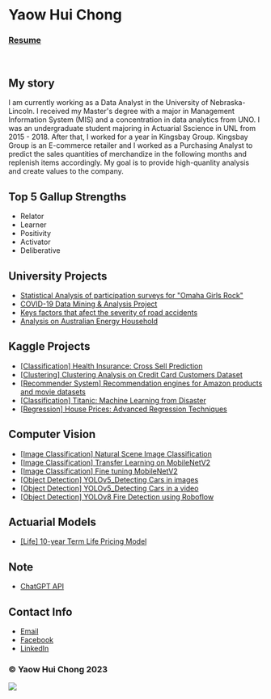 <body>
<h1>Yaow Hui Chong</h1>

<h3><a href="Activity 2/Resume.pdf">Resume</a></h3>
	
<br>	
<h2>My story</h2>
<p>I am currently working as a Data Analyst in the University of Nebraska-Lincoln. I received my Master's degree with a major in Management Information System (MIS) and a concentration in data analytics from UNO. I was an undergraduate student majoring in Actuarial Sscience in UNL from 2015 - 2018. After that, I worked for a year in Kingsbay Group. Kingsbay Group is an E-commerce retailer and I worked as a Purchasing Analyst to predict the sales quantities of merchandize in the following months and replenish items accordingly. My goal is to provide high-quanlity analysis and create values to the company. </p>

<h2>Top 5 Gallup Strengths</h2>
	<ul class ="Unorder">
		<li> Relator </li>
		<li> Learner </li>
		<li> Positivity </li>
		<li> Activator </li>
		<li> Deliberative </li>
	</ul>

<h2>University Projects</h2>
	<ul class ="Unorder">
		<li><a href="Activity 2/ISQA 8156 Group project.pdf">Statistical Analysis of participation surveys for "Omaha Girls Rock"</a></li>
		<li><a href="Activity 2/ISQA 8700 Group Project.pdf">COVID-19 Data Mining & Analysis Project</a></li>
		<li><a href="Activity 2/ISQA8750 Individual Research.pdf">Keys factors that afect the severity of road accidents</a></li>
		<li><a href="Activity 2/sampleEnergyDoc.pdf">Analysis on Australian Energy Household</a></li>
	</ul>	
	
<h2>Kaggle Projects</h2>
	<ul class ="Unorder">
		<li><a href="https://github.com/ychong4/ychong4.github.io/tree/master/Activity%202/InsurancePrediction">[Classification] Health Insurance: Cross Sell Prediction</a></li>
		<li><a href="https://github.com/ychong4/ychong4.github.io/tree/master/Activity%202/Clustering">[Clustering] Clustering Analysis on Credit Card Customers Dataset</a></li>
		<li><a href="https://github.com/ychong4/ychong4.github.io/tree/master/Activity%202/Recommender%20System">[Recommender System] Recommendation engines for Amazon products and movie datasets</a></li>
		<li><a href="https://github.com/ychong4/ychong4.github.io/blob/master/Activity%202/Titanic.ipynb">[Classification] Titanic: Machine Learning from Disaster</a></li>
		<li><a href="https://github.com/ychong4/ychong4.github.io/blob/master/Activity%202/HousePricePredict.ipynb">[Regression] House Prices: Advanced Regression Techniques</a></li>	
	</ul>
	
	
<h2>Computer Vision</h2>
	<ul class ="Unorder">
		<li><a href="https://github.com/ychong4/ychong4.github.io/blob/master/Activity%202/Intel_Image_Classification.ipynb">[Image Classification] Natural Scene Image Classification</a></li>
		<li><a href="https://github.com/ychong4/ychong4.github.io/blob/master/Activity%202/TransferLearning_MobileNet_v2.ipynb">[Image Classification] Transfer Learning on MobileNetV2</a></li>
		<li><a href="https://github.com/ychong4/ychong4.github.io/blob/master/Activity%202/FineTune_MobileNetV2.ipynb">[Image Classification] Fine tuning MobileNetV2</a></li>
		<li><a href="https://github.com/ychong4/ychong4.github.io/blob/master/Activity%202/yolov5.ipynb">[Object Detection] YOLOv5_Detecting Cars in images</a></li>
		<li><a href="https://github.com/ychong4/ychong4.github.io/blob/master/Activity%202/car.mp4">[Object Detection] YOLOv5_Detecting Cars in a video</a></li>
		<li><a href="https://github.com/ychong4/ychong4.github.io/tree/master/Activity%202/FireDetectionRobflow">[Object Detection] YOLOv8 Fire Detection using Roboflow</a></li>
	</ul>

<h2>Actuarial Models</h2>
	<ul class ="Unorder">
		<li><a href="https://github.com/ychong4/ychong4.github.io/blob/master/Activity%202/Actuarial%20Model/TermLifeInsurancePricing.xlsm">[Life] 10-year Term Life Pricing Model</a></li>
	</ul>
	
<h2>Note</h2>
	<ul class ="Unorder">
		<li><a href="https://github.com/ychong4/ychong4.github.io/tree/master/Activity%202/ChatGPTAPI">ChatGPT API</a></li>
	</ul>
	
<h2>Contact Info</h2>
	<ul>
		<li><a href="mailto:ychong@unomaha.com">Email</a></li>
              	<li><a href="https://www.facebook.com/chong.terry.31">Facebook</a></li>
                <li><a href="https://www.linkedin.com/in/yaow-hui-chong/">LinkedIn</a></li>	
	</ul>
<h3>&copy; Yaow Hui Chong 2023 </h3>

</body>

[![](https://ga-beacon.appspot.com/G-M688YC0MBN/ychong4/index?pixel)](https://ychong4.github.io)
